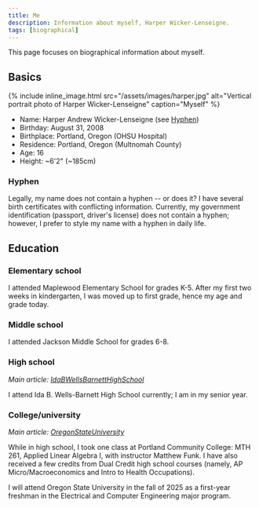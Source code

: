 ```yaml
---
title: Me
description: Information about myself, Harper Wicker-Lenseigne.
tags: [biographical]
---
```

This page focuses on biographical information about myself.
## Basics
{% include inline_image.html 
    src="/assets/images/harper.jpg"
    alt="Vertical portrait photo of Harper Wicker-Lenseigne"
    caption="Myself"
%}
- Name: Harper Andrew Wicker-Lenseigne (see [Hyphen](#hyphen))
- Birthday: August 31, 2008
- Birthplace: Portland, Oregon (OHSU Hospital)
- Residence: Portland, Oregon (Multnomah County)
- Age: 16
- Height: ~6'2" (~185cm)

### Hyphen
Legally, my name does not contain a hyphen -- or does it? I have several birth certificates with conflicting information. Currently, my government identification (passport, driver's license) does not contain a hyphen; however, I prefer to style my name with a hyphen in daily life.

## Education

### Elementary school
I attended Maplewood Elementary School for grades K-5. After my first two weeks in kindergarten, I was moved up to first grade, hence my age and grade today.

### Middle school
I attended Jackson Middle School for grades 6-8.

### High school
*Main article: [IdaBWellsBarnettHighSchool](IdaBWellsBarnettHighSchool)*

I attend Ida B. Wells-Barnett High School currently; I am in my senior year.

### College/university
*Main article: [OregonStateUniversity](OregonStateUniversity)*

While in high school, I took one class at Portland Community College: MTH 261, Applied Linear Algebra I, with instructor Matthew Funk. I have also received a few credits from Dual Credit high school courses (namely, AP Micro/Macroeconomics and Intro to Health Occupations).

I will attend Oregon State University in the fall of 2025 as a first-year freshman in the Electrical and Computer Engineering major program.